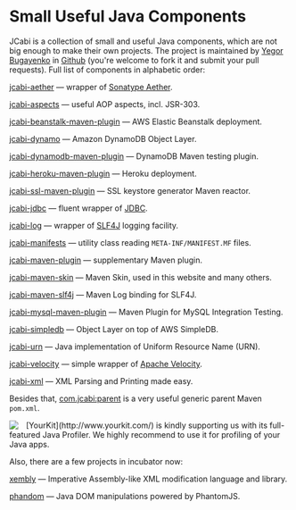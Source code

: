 # Small Useful Java Components

JCabi is a collection of small and useful Java components, which
are not big enough to make their own projects. The project is maintained by
[Yegor Bugayenko](https://plus.google.com/u/0/114792568016408327418?rel=author)
in [Github](https://github.com/jcabi)
(you're welcome to fork it and submit your pull requests). Full list of
components in alphabetic order:

[jcabi-aether](./jcabi-aether/index.html) —
wrapper of [Sonatype Aether](https://docs.sonatype.org/display/AETHER/Home).

[jcabi-aspects](http://aspects.jcabi.com/index.html) —
useful AOP aspects, incl. JSR-303.

[jcabi-beanstalk-maven-plugin](./jcabi-beanstalk-maven-plugin/index.html) —
AWS Elastic Beanstalk deployment.

[jcabi-dynamo](http://dynamo.jcabi.com/index.html) —
Amazon DynamoDB Object Layer.

[jcabi-dynamodb-maven-plugin](./jcabi-dynamodb-maven-plugin/index.html) —
DynamoDB Maven testing plugin.

[jcabi-heroku-maven-plugin](./jcabi-heroku-maven-plugin/index.html) —
Heroku deployment.

[jcabi-ssl-maven-plugin](./jcabi-ssl-maven-plugin/index.html) —
SSL keystore generator Maven reactor.

[jcabi-jdbc](./jcabi-jdbc/index.html) —
fluent wrapper of [JDBC](http://en.wikipedia.org/wiki/Java_Database_Connectivity).

[jcabi-log](http://log.jcabi.com/index.html) —
wrapper of [SLF4J](http://www.slf4j.org/) logging facility.

[jcabi-manifests](./jcabi-manifests/index.html) —
utility class reading `META-INF/MANIFEST.MF` files.

[jcabi-maven-plugin](./jcabi-maven-plugin/index.html) —
supplementary Maven plugin.

[jcabi-maven-skin](./jcabi-maven-skin/index.html) —
Maven Skin, used in this website and many others.

[jcabi-maven-slf4j](./jcabi-maven-slf4j/index.html) —
Maven Log binding for SLF4J.

[jcabi-mysql-maven-plugin](./jcabi-mysql-maven-plugin/index.html) —
Maven Plugin for MySQL Integration Testing.

[jcabi-simpledb](./jcabi-simpledb/index.html) —
Object Layer on top of AWS SimpleDB.

[jcabi-urn](./jcabi-urn/index.html) —
Java implementation of Uniform Resource Name (URN).

[jcabi-velocity](./jcabi-velocity/index.html) —
simple wrapper of [Apache Velocity](http://velocity.apache.org/).

[jcabi-xml](http://xml.jcabi.com/index.html) —
XML Parsing and Printing made easy.

Besides that,
[com.jcabi:parent](http://parent.jcabi.com/index.html)
is a very useful generic parent Maven `pom.xml`.

<a href="http://www.yourkit.com/">
<img src="http://img.jcabi.com/yourkit.png" style="float:left; margin-right: 1em;"/>
</a>
[YourKit](http://www.yourkit.com/) is kindly supporting
us with its full-featured Java Profiler. We highly recommend to use
it for profiling of your Java apps.

Also, there are a few projects in incubator now:

[xembly](http://www.xembly.org/index.html) —
Imperative Assembly-like XML modification language and library.

[phandom](http://www.phandom.org/index.html) —
Java DOM manipulations powered by PhantomJS.

